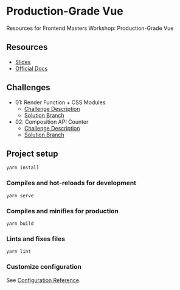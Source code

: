 # Production-Grade Vue

Resources for Frontend Masters Workshop: Production-Grade Vue

## Resources

- [Slides](https://github.com/bencodezen/production-grade-vue/blob/01-challenge-solution/resources/Production-Grade-Vue.pdf)
- [Official Docs](https://production-grade-vue.bencodezen.io/)

## Challenges

- 01: Render Function + CSS Modules
  - [Challenge Description](https://production-grade-vue.bencodezen.io/guide/languages.html#challenge-01)
  - [Solution Branch](https://github.com/bencodezen/production-grade-vue/tree/01-challenge-solution)
- 02: Composition API Counter
  - [Challenge Description](https://production-grade-vue.bencodezen.io/guide/reusability-and-composition.html#challenge-02)
  - [Solution Branch](https://github.com/bencodezen/production-grade-vue/tree/02-challenge-counter-solution)

## Project setup

```
yarn install
```

### Compiles and hot-reloads for development

```
yarn serve
```

### Compiles and minifies for production

```
yarn build
```

### Lints and fixes files

```
yarn lint
```

### Customize configuration

See [Configuration Reference](https://cli.vuejs.org/config/).
